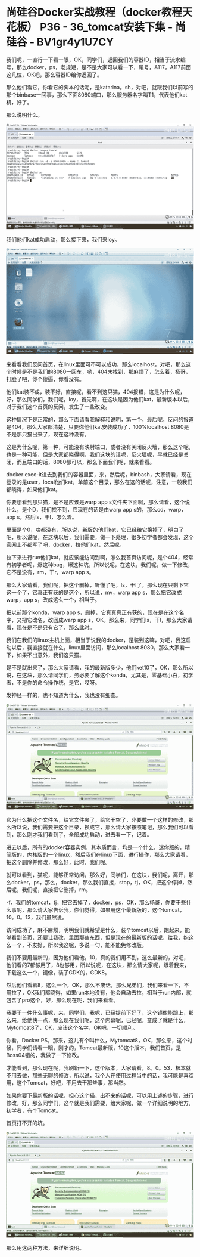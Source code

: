 # 尚硅谷Docker实战教程（docker教程天花板） P36 - 36_tomcat安装下集 - 尚硅谷 - BV1gr4y1U7CY

我们呢，一直行一下看一眼，OK，同学们，返回我们的容器ID，相当于流水编号，那么docker，ps，老规矩，是不是大家可以看一下，尾号，A117，A117前面这几位，OK吧，那么容器ID给你返回了。

那么他们看它，你看它的脚本的话呢，是katarina。sh，对吧，就跟我们以前写的那个binbase一回事，那么下面8080端口，那么服务器名字叫T1，代表他们kat机，好了。

那么说明什么。

![](img/921c2ff5650f18f91815a3abdbc65aab_1.png)

我们他们kat成功启动，那么接下来，我们来loy。

![](img/921c2ff5650f18f91815a3abdbc65aab_3.png)

来看看我们反问首页，在linux里面可不可以成功，那么localhost，对吧，那么这个时候是不是我们的8080一回车，呦，404未找到，那麻烦了，怎么着，杨哥，打脸了吧，你个傻逼，你看没有。

他们kat装不成，装不好，直接呢，看不到这只猫，404报错，这是为什么呢，好，那么同学们，我们呢，loy，首先啊，在这块是因为他们kat，最新版本以后，对于我们这个首页的反问，发生了一些改变。

这种情况下是正常的，那么下面请看我解释和说明，第一个，最后呢，反问的报道是404，那么大家都清楚，只要你他们kat安装成功了，100%localhost 8080是不是那只猫出来了，现在这种没有。

这是为什么呢，第一种，可能没有映射端口，或者没有关闭反火墙，那么这个呢，也是一种可能，但是大家都晓得啊，我们这块的话呢，反火墙呢，早就已经是关闭，而且端口的话，8080都可以，那么下面我们呢，就来看看。

docker exec-it进去到我们的容器里面，来，然后呢，binbash，大家请看，现在登录的是user，local他们kat，单前这个目录，那么在这的话呢，注意，一般我们都晓得，如果他们kat。

你要想看到那只猫，是不是应该是warp app s文件夹下面啊，那么请看，这个说什么，是个D，我们找不到，它现在的话是由warp app s的，那么cd，warp，app s，然后ls，干l，怎么着。

里面是个0，啥都没有，所以说，新版的他们kat，它已经给它换掉了，明白了吧，所以说呢，在这块以后，我们需要，做一下处理，很多初学者都会发现，这个官网上不都写了吧，docker，拉他们kat，然后呢。

拉下来进行run他们kat，就应该能访问到啊，怎么我首页访问呢，是个404，经常有初学者呢，爆这种bug，爆这种坑，所以说呢，在这块，我们呢，做一下修改，它不是没有，rm，干r，warp app s。

那么大家请看，我们呢，把这个删掉，听懂了吧，ls，干l了，那么现在只剩下它这一个了，它真正有获的是这个，所以说，mv，warp app s，那么把它改成warp，app s，改成这么一个，相当于。

把以前那个konda，warp app s，删掉，它真真真正有获的，现在是在这个名字，又把它改名，改回成warp app s，OK，那么来，同学们ls，干l，那么大家请看，现在是不是只有它了，那么此时。

我们在我们的linux主机上面，相当于说我的docker，是装到这嘛，对吧，我这启动以后，我直接就在什么，linux里面访问，那么localhost 8080，那么大家看一下，如果不出意外，我们这只猫。

是不是就出来了，那么大家请看，我的最新版多少，他们ket10了，OK，那么所以说，在这块，那么请同学们，务必要了解这个konda，尤其是，零基础小白，初学者，不是你的命令操作统，是它，哎呀。

发神经一样的，也不知道为什么，我也没有细查。

![](img/921c2ff5650f18f91815a3abdbc65aab_5.png)

它为什么把这个文件名，给它文件夹了，给它干空了，非要做一个这样的修改，那么所以说，我们需要把这个目录，换成它，那么请大家按照笔记，那么我们可以看到，那么刚才我们看到了，全部成功启动，进去看一下，记着。

进去以后，所有的docker容器实例，其本质而言，均是一个什么，迷你版的，精简版的，内核版的一个linux，然后我们在linux下面，进行操作，那么大家请看，把这个删除并修改，那么好，此时，我们呢。

就可以看到，猫呢，能够正常访问，那么好，同学们，在这块，我们呢，离开，那么docker，ps，那么，docker，那么我们直接，stop，tj，OK，把这个停掉，然后呢，我们呢，直接把它删掉，rm。

-f，我们的tomcat，tj，把它去掉了，docker，ps，OK，那么杨哥，你要干些什么事呢，那么请大家告诉我，你们觉得，如果用这个最新版的，这个tomcat，10。0。13，我们虽然说。

访问成功了，麻不麻烦，明明我们就希望是什么，装个tomcat以后，跑起来，能够看到首页，还要让我改，里面那些东西，但是现在的最新版的话呢，给我，抱这么一个，不友好，所以我这呢，多说一句，能不能免修改版。

我们不要用最新的，因为他们看他，10，真的我们用不到，这么最新的，对吧，他们看的7都够用了，8也够用，所以说呢，在这块，那么请大家呢，跟着我来，下载这么一个，镜像，装了GDK的，GDK8。

然后他们看着8，这么一个，OK，那么不废话，那么兄弟们，我们来看一下，不用拉了，OK我们都晓得，如果run本地没有，他会自动去拉，相当于run内部，就包含了pro这个，好，那么现在呢，我们来看看。

我要干一件什么事呢，来，同学们，我呢，已经提前下好了，这个镜像能跟上，那么来，给他快一点，那么现在我们呢，这个内幕呢，已经呢，变成了就是什么，Mytomcat8了，OK，应该这个名字，OK吧，一切顺利。

你看，Docker PS，那来，这儿有个叫什么，Mytomcat8，OK，那么来，这个时候，同学们请看一眼，刚才的，Tomcat最新版，10这个版本，我们首页，是Boss04错的，我做了一下修改。

才能看到，那么现在呢，我刷新一下，这个版本，大家请看，8。0。53，根本就不用去做，那些无聊的修改，所以说，我个人在使用过程当中的话，我可能是喜欢用，这个Tomcat，好吧，不用去干那些事，那当然。

如果你要下最新版的话呢，担心这个猫，出不来的话呢，可以用上述的步骤，进行修改，好，那么同学们，这个就是我们需要，给大家呢，做一个详细说明的地方，初学者，有个Tomcat。

首页打不开的坑。

![](img/921c2ff5650f18f91815a3abdbc65aab_7.png)

那么用这两种方法，来详细说明。